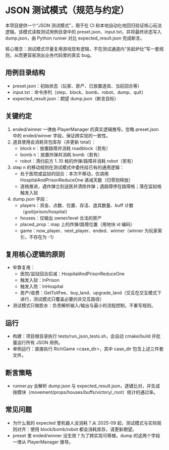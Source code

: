 # JSON 测试模式（规范与约定）

本项目提供一个“JSON 测试模式”，用于在 CI 和本地自动化地回归验证核心玩法逻辑。该模式读取测试用例目录中的 preset.json、input.txt，并将最终状态写入 dump.json，由 Python runner 对比 expected_result.json 完成断言。

核心理念：测试模式尽量复用游戏现有逻辑，不在测试通道内“另起炉灶”写一套规则，从而更容易测出业务代码里的真实 bug。

## 用例目录结构

- preset.json：初始状态（玩家、房产、已放置道具、当前回合等）
- input.txt：命令序列（step、block、bomb、robot、dump、quit）
- expected_result.json：期望 dump.json（断言目标）

## 关键约定

1. ended/winner 一律由 PlayerManager 的真实逻辑推导。忽略 preset.json 中的 ended/winner 字段，保证跨实现的一致性。
2. 道具使用会消耗背包库存（并更新 total）：
   - block n：放置路障并消耗 roadblock（若有）
   - bomb n：放置炸弹并消耗 bomb（若有）
   - robot：清扫前方 1..10 格的炸弹/路障并消耗 robot（若有）
3. step n 的移动规则在测试模式中委托给已有的通用逻辑：
   - 处于医院或监狱的回合：本次不移动，仅调用 HospitalAndPrisonReduceOne 递减天数（归零则释放）
   - 逐格推进，遇炸弹立刻送医并清除炸弹；遇路障停在路障格；落在监狱格触发入狱
4. dump.json 字段：
   - players：资金、点数、位置、存活、道具数量、buff 计数（god/prison/hospital）
   - houses：仅输出 owner/level 合法的房产
   - placed_prop：map 上的炸弹/路障位置（用地块 id 编码）
   - game：now_player、next_player、ended、winner（winner 为玩家索引，不存在为 -1）

## 复用核心逻辑的原则

- 牢靠复用：
  - 医院/监狱回合扣减：HospitalAndPrisonReduceOne
  - 触发入狱：InPrison
  - 触发入院：InHospital
  - 房产/收费：GetTollFee、buy_land、upgrade_land（交互在交互模式下进行，测试模式只覆盖必要的非交互路径）
- 测试模式只做胶水：负责解析输入/输出与最小的流程控制，不重写规则。

## 运行

- 构建：项目根目录执行 tests/run_json_tests.sh，会自动 cmake/build 并批量运行所有 JSON 用例。
- 单例运行：直接执行 RichGame <case_dir>，其中 case_dir 包含上述三件套文件。

## 断言策略

- runner.py 会解析 dump.json 与 expected_result.json，逐键比对，并生成按模块（movement/props/houses/buffs/victory/_root）统计的通过率。

## 常见问题

- 为什么我的 expected 里机器人没消耗？从 2025-09 起，测试模式与实际规则对齐：使用 block/bomb/robot 都会消耗库存，请更新期望。
- preset 里 ended/winner 没生效？为了跨实现可移植，dump 的这两个字段一律从 PlayerManager 推导。
